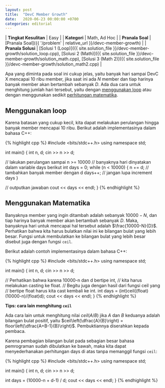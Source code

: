 ```yaml
---
layout: post
title:  "DevC Member Growth"
date:   2020-06-23 00:00:00 +0700
categories: editorial
---
```


| **Tingkat Kesulitan** | Easy |
| **Kategori** | Math, Ad Hoc |
| **Pranala Soal** | [Pranala Soal]({{ '/problem' | relative_url }}/devc-member-growth) |
| **Pranala Solusi** | [Solusi 1 (Loop)]({{ site.solution_file }}/devc-member-growth/solution_loop.cpp), [Solusi 2 (Math)]({{ site.solution_file }}/devc-member-growth/solution_math.cpp), [Solusi 3 (Math 2)]({{ site.solution_file }}/devc-member-growth/solution_math2.cpp) |

Apa yang diminta pada soal ini cukup jelas, yaitu banyak hari sampai DevC X mencapai 10 ribu member, jika saat ini ada $N$ member dan tiap harinya banyak member akan bertambah sebanyak $D$. Ada dua cara untuk menghitung jumlah hari tersebut, yaitu dengan [menggunakan loop](#menggunakan-loop) atau dengan menggunakan sedikit [perhitungan matematika](#menggunakan-matematika).

## Menggunakan loop

Karena batasan yang cukup kecil, kita dapat melakukan perulangan hingga banyak member mencapai 10 ribu. Berikut adalah implementasinya dalam bahasa C++:

{% highlight cpp %}
#include <bits/stdc++.h>
using namespace std;

int main() {
  int n, d;
  cin >> n >> d;

  // lakukan perulangan sampai n >= 10000
  // banyaknya hari dinyatakan dalam variable days berikut
  int days = 0;
  while (n < 10000) {
    n += d; // tambahkan banyak member dengan d
    days++; // jangan lupa increment days
  }

  // outputkan jawaban
  cout << days << endl;
}
{% endhighlight %}

## Menggunakan Matematika

Banyaknya member yang ingin ditambah adalah sebanyak $10000-N$, dan tiap harinya banyak member akan bertambah sebanyak $D$. Maka, banyaknya hari untuk mencapai hal tersebut adalah $\frac{10000-N}{D}$. Perhatikan bahwa kita harus bulatkan nilai ini ke bilangan bulat yang lebih besar. Fungsi untuk membulatkan ke bilangan bulat yang lebih besar disebut juga dengan fungsi `ceil`.

Berikut adalah contoh implementasinya dalam bahasa C++:

{% highlight cpp %}
#include <bits/stdc++.h>
using namespace std;

int main() {
  int n, d;
  cin >> n >> d;

  // Perhatikan bahwa karena 10000-n dan d bertipe int,
  // kita harus melakukan casting ke float.
  // Begitu juga dengan hasil dari fungsi ceil yang
  // bertipe float harus kita cast kembali ke int.
  int days = (int)ceil((float)(10000-n)/(float)d);
  cout << days << endl;
}
{% endhighlight %}

**Tips: cara lain menghitung `ceil`**

Ada cara lain untuk menghitung nilai $ceil(A/B)$ jika $A$ dan $B$ keduanya adalah bilangan bulat positif, yaitu $ceil\left(\dfrac{A}{B}\right) = floor\left(\dfrac{A+B-1}{B}\right)$. Pembuktiannya diserahkan kepada pembaca.

Karena pembagian bilangan bulat pada sebagian besar bahasa pemrograman sudah dibulatkan ke bawah, maka kita dapat menyederhanakan perhitungan days di atas tanpa memanggil fungsi `ceil`:

{% highlight cpp %}
#include <bits/stdc++.h>
using namespace std;

int main() {
  int n, d;
  cin >> n >> d;

  int days = (10000-n + d-1) / d;
  cout << days << endl;
}
{% endhighlight %}
